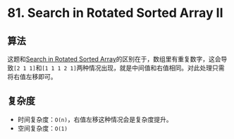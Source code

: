 # 81. Search in Rotated Sorted Array II
## 算法
这题和[Search in Rotated Sorted Array](https://leetcode.com/problems/search-in-rotated-sorted-array/description/)的区别在于，数组里有重复数字，这会导致`[2 1 1]`和`[1 1 1 2 1]`两种情况出现，就是中间值和右值相同。对此处理只需将右值左移即可。

## 复杂度
- 时间复杂度：`O(n)`，右值左移这种情况会是复杂度提升。
- 空间复杂度：`O(1)`

